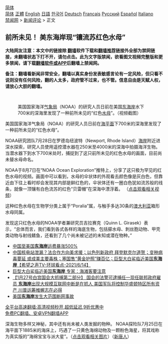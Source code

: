  <!-- 面包屑导航 --> <div class="breadcrumb"><!-- GTranslate: https://gtranslate.io/ -->  <div class="switcher notranslate">  <div class="selected">  <a href="#" onclick="return false;"> 简体</a>  </div>  <div class="option">  <a href="https://www.bannedbook.org" onclick="doGTranslate('zh-CN|zh-CN');jQuery('div.switcher div.selected a').html(jQuery(this).html());return false;" title="简体中文" class="nturl selected"> 简体</a>  <a href="https://www.bannedbook.org/zh-tw/" onclick="doGTranslate('zh-CN|zh-TW');jQuery('div.switcher div.selected a').html(jQuery(this).html());return false;" title="繁體中文" class="nturl"> 正體</a>  <a href="https://www.bannedbook.org/en/" onclick="doGTranslate('zh-CN|en');jQuery('div.switcher div.selected a').html(jQuery(this).html());return false;" title="English" class="nturl"> English</a>  <a href="https://www.bannedbook.org/ja/" onclick="doGTranslate('zh-CN|ja');jQuery('div.switcher div.selected a').html(jQuery(this).html());return false;" title="日本語" class="nturl"> 日語</a>  <a href="https://www.bannedbook.org/ko/" onclick="doGTranslate('zh-CN|ko');jQuery('div.switcher div.selected a').html(jQuery(this).html());return false;" title="한국어" class="nturl"> 한국어</a>  <a href="https://www.bannedbook.org/de/" onclick="doGTranslate('zh-CN|de');jQuery('div.switcher div.selected a').html(jQuery(this).html());return false;" title="Deutsch" class="nturl"> Deutsch</a>  <a href="https://www.bannedbook.org/fr/" onclick="doGTranslate('zh-CN|fr');jQuery('div.switcher div.selected a').html(jQuery(this).html());return false;" title="Français" class="nturl"> Français</a>  <a href="https://www.bannedbook.org/ru/" onclick="doGTranslate('zh-CN|ru');jQuery('div.switcher div.selected a').html(jQuery(this).html());return false;" title="Русский" class="nturl"> Русский</a>  <a href="https://www.bannedbook.org/es/" onclick="doGTranslate('zh-CN|es');jQuery('div.switcher div.selected a').html(jQuery(this).html());return false;" title="Español" class="nturl"> Español</a>  <a href="https://www.bannedbook.org/it/" onclick="doGTranslate('zh-CN|it');jQuery('div.switcher div.selected a').html(jQuery(this).html());return false;" title="Italiano" class="nturl"> Italiano</a>  </div>  </div>      <div class='breadcrumb-sub'><!-- Breadcrumb NavXT 6.3.0 --> <a href="https://www.bannedbook.org/" class="home">禁闻网</a> &gt; <a href="https://www.bannedbook.org/bnews/comments/" class="category">新闻评论</a> &gt; 正文</div></div><h2>前所未见！ 美东海岸现“镶流苏红色水母”</h2> <p class="notice"><b>大陆网友注意：本文中的链接除 <a href="https://github.com/bannedbook/fanqiang" >翻墙</a>软件下载和<a href="https://github.com/killgcd/justmysocks/blob/master/README.md">翻墙推荐</a>链接外全部为禁网链接，未翻墙状态下打不开，请勿点击。此为文字版禁闻，欲看图文视频完整版和更多禁闻，请下载<a href="https://github.com/bannedbook/fanqiang">翻墙软件或APP</a>后翻墙上禁闻网。</p><p>备注：翻墙看新闻非常安全，翻墙以真实身份发表敏感言论有一定风险，但只看不说则没有任何风险，翻的人太多，政府管不过来，也不管。信息自由是天赋人权，请放心大胆的翻墙。</b></p>  <div class="entry"> <br /> <figure><a href="https://i1.wp.com/upload-images-bucket-v64rleca837do.s3.eu-west-1.amazonaws.com/wp-content/uploads/2021/08/14133925/NOAA-VIDEO-800x450-1.jpeg?fit=800%2C450&#038;ssl=1" data-caption="美国国家海洋气象局（NOAA）的研究人员日前在美国东海岸水下700米的深海里发现了一种前所未见的“红色水母”。（视频截图）"></a><figcaption class="wp-caption-text">美国国家海洋<a href="https://www.bannedbook.org/bnews/tag/%E6%B0%94%E8%B1%A1%E5%B1%80/" class="st_tag internal_tag" rel="tag" title="标签 气象局 下的日志">气象局</a>（NOAA）的研究人员日前在美国<a href="https://www.bannedbook.org/bnews/tag/%E4%B8%9C%E6%B5%B7%E5%B2%B8/" class="st_tag internal_tag" rel="tag" title="标签 东海岸 下的日志">东海岸</a>水下700米的深海里发现了一种前所未见的“红色<a href="https://www.bannedbook.org/bnews/tag/%e6%b0%b4%e6%af%8d/" class="st_tag internal_tag" rel="tag" title="标签 水母 下的日志">水母</a>”。（视频截图）</figcaption></figure> <p>美国国家海洋气象局（NOAA）的研究人员日前在<a href="https://www.bannedbook.org/bnews/tag/%E6%B5%B7%E5%B9%B3%E9%9D%A2/" class="st_tag internal_tag" rel="tag" title="标签 海平面 下的日志">海平面</a>下700米的深海里发现了一种前所未见的“红色水母”。</p> <p>NOAA研究团队7月28日在罗德岛纽波特（Newport, Rhode Island）<a href="https://www.bannedbook.org/bnews/tag/%E6%B5%B7%E5%B2%B8/" class="st_tag internal_tag" rel="tag" title="标签 海岸 下的日志">海岸</a>附近进深水探索，研究人员使用遥控潜水器在250米至4000米的深海中拍摄海洋生物。当潜水器下到水下700米处时，捕捉到了这只前所未见的红色水母的画面，目前尚未替水母命名。</p>  <p>NOAA于8月7日在“NOAA Ocean Exploration”推特上，分享了这只极为罕见的红色水母的视频。画面中可以看到，水母的伞状体的外观看去颜色像是灰白色，但靠近由下往上看时却会发现其内部是鲜红色的，伞状体还有一圈白色犹如流苏般的线条，就像一顶镶有白色流苏的红色“贝雷帽”在深海中漂浮着。 （<a href="https://twitter.com/oceanexplorer/status/1423717245121744896">点击观看相关视频</a>）</p> <p>这种红色水母在生物学分类上属于“Poralia”属，与触手多达30条的<a href="https://www.bannedbook.org/bnews/tag/%e6%be%b3%e5%a4%a7%e5%88%a9%e4%ba%9a/" class="st_tag internal_tag" rel="tag" title="标签 澳大利亚 下的日志">澳大利亚</a>箱形水母同属。</p>  <p>发现这只红色水母的NOAA学者兼研究员吉拉赛克（Quinn L. Girasek）表示，“总体而言，我们看到各式各样的海底生物，包括擳水母、刺丝胞动物、甲壳类动物与射线鳍鱼，还看到了几个尚未被记述的未知或潜在物种。”</p> <ul class='op-related-articles' title='相关阅读'> <li><a href='https://www.bannedbook.org/bnews/comments/20210811/1604075.html' target='_blank'>中国至美国<b>东海岸</b>运费暴涨500%</a></li> <li><a href='https://www.bannedbook.org/bnews/comments/20210615/1566771.html' target='_blank'>中国核电站泄漏？法合作方向美求援；以色列新政府 拜登默克尔道贺；变种病毒蔓延 或成美主要毒株；塞国售“黄金护照”赚百亿；巨型大白鲨临近美国<b>东海岸</b>【希望之声TV-环球看点-2021/6/14】</a></li> <li><a href='https://www.bannedbook.org/bnews/comments/20210614/1566253.html' target='_blank'>巨型大白鲨临近美国<b>东海岸</b> 专家：海滩客要注意</a></li> <li><a href='https://www.bannedbook.org/bnews/bannedvideo/20210131/1478549.html' target='_blank'>【1月27号白宫国会大抓捕第二部分】 国会的法警可逮捕任一现任联邦政府雇员 <b>东海岸</b>出现大规模互联网中断是在抓人 美国军队将控制华盛顿特区所有资产 川普运筹帷幄志在必得</a></li> <li><a href='https://www.bannedbook.org/bnews/worldnews/20210127/1476074.html' target='_blank'>美国<b>东海岸</b>发生大范围断网事故</a></li> </ul> <p class="texttj"> <a href="https://github.com/bannedbook/fanqiang/wiki/V2ray%E6%9C%BA%E5%9C%BA" target="_blank">全平台高速翻墙:高清视频秒开,超低延迟,9折优惠中</a><br/> <a href="https://github.com/bannedbook/fanqiang/wiki/%E7%A6%81%E9%97%BB%E7%BD%91%E5%AE%89%E5%8D%93%E7%BF%BB%E5%A2%99%E6%96%B0%E9%97%BBAPP" target="_blank">免费PC翻墙、安卓VPN翻墙APP</a></p> <p>深海生物多样又神秘，其中还有尚未被人类发掘的物种。 NOAA探险队7月25日在海平面下1885米的海床上，巧遇了一只黄色海绵动物及一颗粉色海星，将其戏称为真实版的“海绵宝宝与派大星”。（<a href="https://twitter.com/echinoblog/status/1420069675036147713" target="_blank" rel="noopener">点击观看相关图片</a>）（<span class='wp_keywordlink_affiliate'><a href="https://www.ntdtv.com/" title="新唐人">新唐人</a></span>）</p><a name='sharetosocial'></a>  <div style="margin-bottom:5px;padding-bottom:5px;clear:both"> <div id="archive-pix-1" class="banner-ads"> <!-- AuctionX Display platform tag START --> <div id="26318x728x90x621x_ADSLOT2" clicktrack="%%CLICK_URL_ESC%%"></div> <!-- AuctionX Display platform tag END --> </div> <div id="archive-pix-2" class="banner-ads"> <!-- AuctionX Display platform tag START --> <div id="26315x300x250x621x_ADSLOT2" clicktrack="%%CLICK_URL_ESC%%"></div> <!-- AuctionX Display platform tag END --> </div> </div>  <div id="archive-pix-1" class="banner-ads"> <!-- AuctionX Display platform tag START --> <div id="26318x728x90x621x_ADSLOT3" clicktrack="%%CLICK_URL_ESC%%"></div> <!-- AuctionX Display platform tag END --> </div> </div><!--END ENTRY--> 